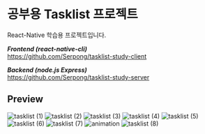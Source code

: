 # 공부용 Tasklist 프로젝트

React-Native 학습용 프로젝트입니다.

***Frontend (react-native-cli)***  
https://github.com/Serpong/tasklist-study-client  
  
  
***Backend (node.js Express)***  
https://github.com/Serpong/tasklist-study-server
  
  

<!--
## Node modules
- react: 17.0.2
- react-native: 0.68.1
- react-navigation: 6.0.10
- react-native-vector-icons: 9.1.0
- react-native-gesture-handler: 2.4.2
- react-native-reanimated: 2.8.0
- react-native-image-picker: 4.8.3
- axios: 0.27.2
- redux: 4.2.0
- react-redux: 8.0.1
-->



## Preview
![tasklist (1)](https://user-images.githubusercontent.com/9810848/170917061-f96c843c-611d-436a-a73e-2698201c7273.jpg)
![tasklist (2)](https://user-images.githubusercontent.com/9810848/170917064-49b0a8c2-b944-4f4e-bc97-707fd2cf5346.jpg)
![tasklist (3)](https://user-images.githubusercontent.com/9810848/170917050-5d90fb89-6132-4aa6-b895-ddae1c147ad0.jpg)
![tasklist (4)](https://user-images.githubusercontent.com/9810848/170917053-d2fde3be-777d-489e-9cc7-fe13c5c0af5b.jpg)
![tasklist (5)](https://user-images.githubusercontent.com/9810848/170917055-e9cb4db5-d563-4853-a2f1-ceca3ce95fe4.jpg)
![tasklist (6)](https://user-images.githubusercontent.com/9810848/170917057-b7d3c2a3-602f-458e-9310-4a84d41a4c03.jpg)
![tasklist (7)](https://user-images.githubusercontent.com/9810848/170917058-8eaeaf06-f27c-4ad8-927c-1ff1d4201d8e.jpg)
![animation](https://user-images.githubusercontent.com/9810848/170916892-e314fecc-bc00-4b04-9a8b-937717e8f665.gif)
![tasklist (8)](https://user-images.githubusercontent.com/9810848/170917060-d02cf806-b4db-46b8-86e7-e8227943718e.jpg)
